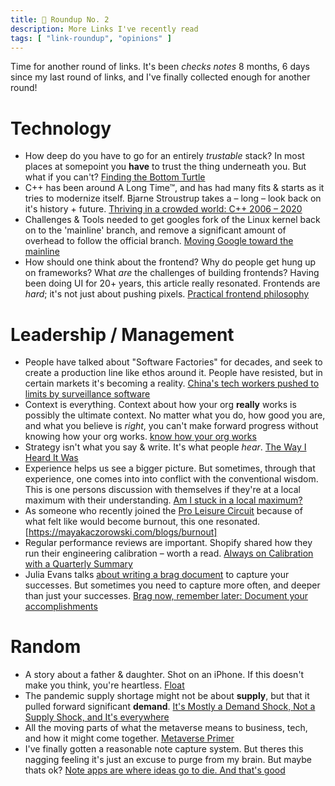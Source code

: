 ```yaml
---
title: 🔗 Roundup No. 2
description: More Links I've recently read
tags: [ "link-roundup", "opinions" ]
---
```


Time for another round of links. It's been _checks notes_ 8 months, 6 days since
my last round of links, and I've finally collected enough for another round!

# Technology
- How deep do you have to go for an entirely _trustable_ stack? In most places at somepoint you **have** to trust the thing underneath you. But what if you can't? [Finding the Bottom Turtle](https://blog.dave.tf/post/finding-bottom-turtle/)
- C++ has been around A Long Time™, and has had many fits & starts as it tries to modernize itself. Bjarne Stroustrup takes a – long – look back on it's history + future. [Thriving in a crowded world: C++ 2006 – 2020](https://dl.acm.org/doi/abs/10.1145/3386320)
- Challenges & Tools needed to get googles fork of the Linux kernel back on to the 'mainline' branch, and remove a significant amount of overhead to follow the official branch. [Moving Google toward the mainline](https://lwn.net/Articles/871195/)
- How should one think about the frontend? Why do people get hung up on frameworks? What *are* the challenges of building frontends? Having been doing UI for 20+ years, this article really resonated. Frontends are _hard_; it's not just about pushing pixels. [Practical frontend philosophy](https://jaredgorski.org/writing/15-practical-frontend-philosophy/)

# Leadership / Management
- People have talked about "Software Factories" for decades, and seek to create a production line like ethos around it. People have resisted, but in certain markets it's becoming a reality. [China's tech workers pushed to limits by surveillance software](https://asia.nikkei.com/Spotlight/The-Big-Story/China-s-tech-workers-pushed-to-limits-by-surveillance-software)
- Context is everything. Context about how your org **really** works is possibly the ultimate context. No matter what you do, how good you are, and what you believe is _right_, you can't make forward progress without knowing how your org works. [know how your org works](https://copyconstruct.medium.com/know-how-your-org-works-or-how-to-become-a-more-effective-engineer-1a3287d1f58d)
- Strategy isn't what you say & write. It's what people _hear_. [The Way I Heard It Was](https://randsinrepose.com/archives/the-way-i-heard-it-was/)
- Experience helps us see a bigger picture. But sometimes, through that experience, one comes into into conflict with the conventional wisdom. This is one persons discussion with themselves if they're at a local maximum with their understanding. [Am I stuck in a local maximum?](https://blog.ploeh.dk/2021/08/09/am-i-stuck-in-a-local-maximum/)
- As someone who recently joined the [Pro Leisure Circuit](https://randsinrepose.com/archives/the-one-about-the-pro-leisure-circuit/) because of what felt like would become burnout, this one resonated. [https://mayakaczorowski.com/blogs/burnout]
- Regular performance reviews are important. Shopify shared how they run their engineering calibration – worth a read. [Always on Calibration with a Quarterly Summary](https://shopify.engineering/quarterly-calibration-document)
- Julia Evans talks [about writing a brag document](https://jvns.ca/blog/brag-documents/) to capture your successes. But sometimes you need to capture more often, and deeper than just your successes. [Brag now, remember later: Document your accomplishments](https://github.com/readme/guides/document-success)


# Random
- A story about a father & daughter. Shot on an iPhone. If this doesn't make you think, you're heartless. [Float](https://www.youtube.com/watch?v=H8qFTgcRV6w)
- The pandemic supply shortage might not be about **supply**, but that it pulled forward significant **demand**. [It's Mostly a Demand Shock, Not a Supply Shock, and It's everywhere](https://www.bridgewater.com/its-mostly-a-demand-shock-not-a-supply-shock-and-its-everywhere)
- All the moving parts of what the metaverse means to business, tech, and how it might come together. [Metaverse Primer](https://www.matthewball.vc/the-metaverse-primer)
- I've finally gotten a reasonable note capture system. But theres this nagging feeling it's just an excuse to purge from my brain. But maybe thats ok? [Note apps are where ideas go to die. And that's good](https://reproof.app/blog/notes-apps-help-us-forget)